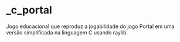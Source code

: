 # _c_portal
Jogo educacional que reproduz a jogabilidade do jogo Portal em uma versão simplificada na linguagem C usando raylib. 
